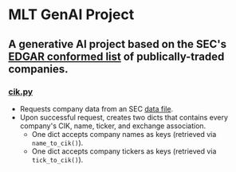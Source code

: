 # MLT GenAI Project
## A generative AI project based on the SEC's [EDGAR conformed list](https://www.sec.gov/search-filings/edgar-search-assistance/accessing-edgar-data) of publically-traded companies.

### [cik.py](cik_module/cik.py)
- Requests company data from an SEC [data file](https://www.sec.gov/files/company_tickers_exchange.json).
- Upon successful request, creates two dicts that contains every company's CIK, name, ticker, and exchange association.  
  - One dict accepts company names as keys (retrieved via `name_to_cik()`).  
  - One dict accepts company tickers as keys (retrieved via `tick_to_cik()`).


